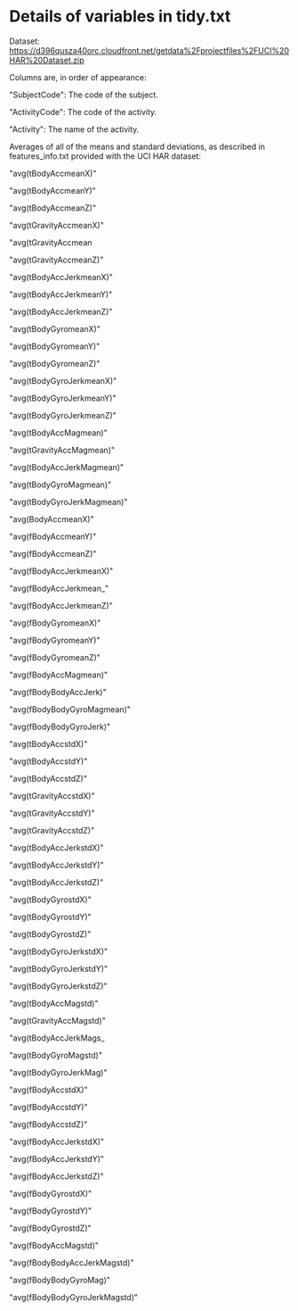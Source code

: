 Details of variables in tidy.txt
=================================

Dataset: https://d396qusza40orc.cloudfront.net/getdata%2Fprojectfiles%2FUCI%20HAR%20Dataset.zip

Columns are, in order of appearance:

"SubjectCode": The code of the subject.

"ActivityCode": The code of the activity.

"Activity": The name of the activity.

Averages of all of the means and standard deviations, as described in features_info.txt provided with the UCI HAR dataset:

"avg(tBodyAccmeanX)"

"avg(tBodyAccmeanY)"

"avg(tBodyAccmeanZ)"

"avg(tGravityAccmeanX)"

"avg(tGravityAccmean

"avg(tGravityAccmeanZ)"

"avg(tBodyAccJerkmeanX)"

"avg(tBodyAccJerkmeanY)"

"avg(tBodyAccJerkmeanZ)"

"avg(tBodyGyromeanX)"

"avg(tBodyGyromeanY)"

"avg(tBodyGyromeanZ)"

"avg(tBodyGyroJerkmeanX)"

"avg(tBodyGyroJerkmeanY)"

"avg(tBodyGyroJerkmeanZ)"

"avg(tBodyAccMagmean)"

"avg(tGravityAccMagmean)"

"avg(tBodyAccJerkMagmean)"

"avg(tBodyGyroMagmean)"

"avg(tBodyGyroJerkMagmean)"

"avg(BodyAccmeanX)"

"avg(fBodyAccmeanY)"

"avg(fBodyAccmeanZ)"

"avg(fBodyAccJerkmeanX)"

"avg(fBodyAccJerkmean_"

"avg(fBodyAccJerkmeanZ)"

"avg(fBodyGyromeanX)"

"avg(fBodyGyromeanY)"

"avg(fBodyGyromeanZ)"

"avg(fBodyAccMagmean)"

"avg(fBodyBodyAccJerk)"

"avg(fBodyBodyGyroMagmean)"

"avg(fBodyBodyGyroJerk)"

"avg(tBodyAccstdX)"

"avg(tBodyAccstdY)"

"avg(tBodyAccstdZ)"

"avg(tGravityAccstdX)"

"avg(tGravityAccstdY)"

"avg(tGravityAccstdZ)"

"avg(tBodyAccJerkstdX)"

"avg(tBodyAccJerkstdY)"

"avg(tBodyAccJerkstdZ)"

"avg(tBodyGyrostdX)"

"avg(tBodyGyrostdY)"

"avg(tBodyGyrostdZ)"

"avg(tBodyGyroJerkstdX)"

"avg(tBodyGyroJerkstdY)"

"avg(tBodyGyroJerkstdZ)"

"avg(tBodyAccMagstd)"

"avg(tGravityAccMagstd)"

"avg(tBodyAccJerkMags_

"avg(tBodyGyroMagstd)"

"avg(tBodyGyroJerkMag)"

"avg(fBodyAccstdX)"

"avg(fBodyAccstdY)"

"avg(fBodyAccstdZ)"

"avg(fBodyAccJerkstdX)"

"avg(fBodyAccJerkstdY)"

"avg(fBodyAccJerkstdZ)"

"avg(fBodyGyrostdX)"

"avg(fBodyGyrostdY)"

"avg(fBodyGyrostdZ)"

"avg(fBodyAccMagstd)"

"avg(fBodyBodyAccJerkMagstd)"

"avg(fBodyBodyGyroMag)"

"avg(fBodyBodyGyroJerkMagstd)"
